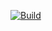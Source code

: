[![Build](https://github.com/7gears/GearsWebApi/actions/workflows/build.yml/badge.svg)](https://github.com/7gears/GearsWebApi/actions/workflows/build-api.yml)
